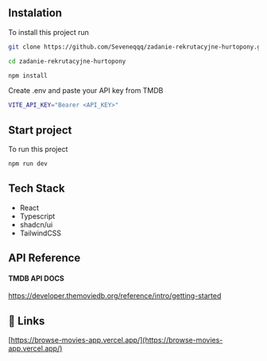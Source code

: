 
## Instalation

To install this project run

```bash
git clone https://github.com/Seveneqqq/zadanie-rekrutacyjne-hurtopony.git

cd zadanie-rekrutacyjne-hurtopony

npm install

```

Create .env and paste your API key from TMDB

```bash
VITE_API_KEY="Bearer <API_KEY>"
```

## Start project

To run this project

```bash
npm run dev
```




## Tech Stack

- React
- Typescript
- shadcn/ui
- TailwindCSS




## API Reference

#### TMDB API DOCS

https://developer.themoviedb.org/reference/intro/getting-started




## 🔗 Links
[https://browse-movies-app.vercel.app/](https://browse-movies-app.vercel.app/)

